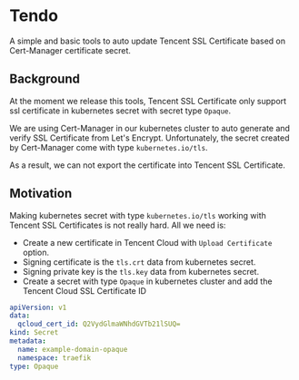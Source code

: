 # Tendo

A simple and basic tools to auto update Tencent SSL Certificate based on Cert-Manager certificate secret.

## Background

At the moment we release this tools, Tencent SSL Certificate only support ssl certificate in kubernetes secret with secret type `Opaque`. 

We are using Cert-Manager in our kubernetes cluster to auto generate and verify SSL Certificate from Let's Encrypt. Unfortunately, the secret created by Cert-Manager come with type `kubernetes.io/tls`. 

As a result, we can not export the certificate into Tencent SSL Certificate.

## Motivation

Making kubernetes secret with type `kubernetes.io/tls` working with Tencent SSL Certificates is not really hard. All we need is:

* Create a new certificate in Tencent Cloud with `Upload Certificate` option.
* Signing certificate is the `tls.crt` data from kubernetes secret. 
* Signing private key is the `tls.key` data from kubernetes secret.
* Create a secret with type `Opaque` in kubernetes cluster and add the Tencent Cloud SSL Certificate ID

```yaml
apiVersion: v1
data:
  qcloud_cert_id: Q2VydGlmaWNhdGVTb21lSUQ=
kind: Secret
metadata:
  name: example-domain-opaque
  namespace: traefik
type: Opaque
```